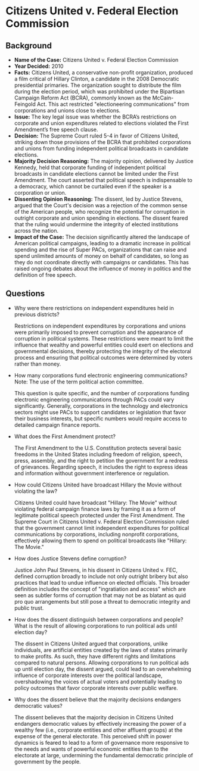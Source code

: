 # Citizens United v. Federal Election Commission

## Background

- **Name of the Case:** Citizens United v. Federal Election Commission
- **Year Decided:** 2010
- **Facts:** Citizens United, a conservative non-profit organization, produced a film critical of Hillary Clinton, a candidate in the 2008 Democratic presidential primaries. The organization sought to distribute the film during the election period, which was prohibited under the Bipartisan Campaign Reform Act (BCRA), commonly known as the McCain-Feingold Act. This act restricted "electioneering communications" from corporations and unions close to elections.
- **Issue:** The key legal issue was whether the BCRA’s restrictions on corporate and union expenditures related to elections violated the First Amendment’s free speech clause.
- **Decision:** The Supreme Court ruled 5-4 in favor of Citizens United, striking down those provisions of the BCRA that prohibited corporations and unions from funding independent political broadcasts in candidate elections.
- **Majority Decision Reasoning:** The majority opinion, delivered by Justice Kennedy, held that corporate funding of independent political broadcasts in candidate elections cannot be limited under the First Amendment. The court asserted that political speech is indispensable to a democracy, which cannot be curtailed even if the speaker is a corporation or union.
- **Dissenting Opinion Reasoning:** The dissent, led by Justice Stevens, argued that the Court's decision was a rejection of the common sense of the American people, who recognize the potential for corruption in outright corporate and union spending in elections. The dissent feared that the ruling would undermine the integrity of elected institutions across the nation.
- **Impact of the Case:** The decision significantly altered the landscape of American political campaigns, leading to a dramatic increase in political spending and the rise of Super PACs, organizations that can raise and spend unlimited amounts of money on behalf of candidates, so long as they do not coordinate directly with campaigns or candidates. This has raised ongoing debates about the influence of money in politics and the definition of free speech.

## Questions

- Why were there restrictions on independent expenditures held in previous districts?

    Restrictions on independent expenditures by corporations and unions were primarily imposed to prevent corruption and the appearance of corruption in political systems. These restrictions were meant to limit the influence that wealthy and powerful entities could exert on elections and governmental decisions, thereby protecting the integrity of the electoral process and ensuring that political outcomes were determined by voters rather than money.

- How many corporations fund electronic engineering communications?  Note: The use of the term political action committee.

    This question is quite specific, and the number of corporations funding electronic engineering communications through PACs could vary significantly. Generally, corporations in the technology and electronics sectors might use PACs to support candidates or legislation that favor their business interests, but specific numbers would require access to detailed campaign finance reports.

- What does the First Amendment protect?

    The First Amendment to the U.S. Constitution protects several basic freedoms in the United States including freedom of religion, speech, press, assembly, and the right to petition the government for a redress of grievances. Regarding speech, it includes the right to express ideas and information without government interference or regulation.

- How could Citizens United have broadcast  Hillary the Movie without violating the law?

    Citizens United could have broadcast "Hillary: The Movie" without violating federal campaign finance laws by framing it as a form of legitimate political speech protected under the First Amendment. The Supreme Court in Citizens United v. Federal Election Commission ruled that the government cannot limit independent expenditures for political communications by corporations, including nonprofit corporations, effectively allowing them to spend on political broadcasts like "Hillary: The Movie."

- How does Justice Stevens define corruption?

    Justice John Paul Stevens, in his dissent in Citizens United v. FEC, defined corruption broadly to include not only outright bribery but also practices that lead to undue influence on elected officials. This broader definition includes the concept of "ingratiation and access" which are seen as subtler forms of corruption that may not be as blatant as quid pro quo arrangements but still pose a threat to democratic integrity and public trust.

- How does the dissent distinguish between corporations and people? What is the result of allowing corporations to run political ads until election day?

    The dissent in Citizens United argued that corporations, unlike individuals, are artificial entities created by the laws of states primarily to make profits. As such, they have different rights and limitations compared to natural persons. Allowing corporations to run political ads up until election day, the dissent argued, could lead to an overwhelming influence of corporate interests over the political landscape, overshadowing the voices of actual voters and potentially leading to policy outcomes that favor corporate interests over public welfare.

- Why does the dissent believe that the majority decisions endangers democratic values?

    The dissent believes that the majority decision in Citizens United endangers democratic values by effectively increasing the power of a wealthy few (i.e., corporate entities and other affluent groups) at the expense of the general electorate. This perceived shift in power dynamics is feared to lead to a form of governance more responsive to the needs and wants of powerful economic entities than to the electorate at large, undermining the fundamental democratic principle of government by the people.

